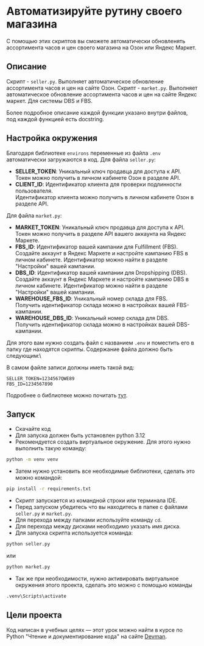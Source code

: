 
# Автоматизируйте рутину своего магазина

С помощью этих скриптов вы сможете автоматически обновленять ассортимента часов и цен своего магазина на Озон или Яндекс Маркет.
## Описание
Cкрипт - `seller.py`. 
Выполняет автоматическое обновление ассортимента часов и цен на сайте Озон.
Cкрипт - `market.py`. 
Выполняет автоматическое обновление ассортимента часов и цен на сайте Яндекс маркет. Для системы DBS и FBS.

Более подробное описание каждой функции указано внутри файлов, под каждой функцией есть docstring.
## Настройка окружения
Благодаря библиотеке `environs` переменные из файла `.env` автоматически загружаются в код. 
Для файла `seller.py`:
- **SELLER_TOKEN**: Уникальный ключ продавца для доступа к API.\
Токен можно получить в личном кабинете Озон в разделе API. 
- **CLIENT_ID**: Идентификатор клиента для проверки подлинности пользователя.\
Идентификатор клиента можно получить в личном кабинете Озон в разделе API. 

Для файла `market.py`:
- **MARKET_TOKEN**: Уникальный ключ продавца для доступа к API.\
Токен можно получить в разделе API вашего аккаунта на Яндекс Маркете.
- **FBS_ID**: Идентификатор вашей кампании для Fulfillment (FBS).\
Создайте аккаунт в Яндекс Маркете и настройте кампанию FBS в личном кабинете. Идентификатор можно найти в разделе "Настройки" вашей кампании.  
- **DBS_ID**: Идентификатор вашей кампании для Dropshipping (DBS).\
Создайте аккаунт в Яндекс Маркете и настройте кампанию DBS в личном кабинете. Идентификатор можно найти в разделе "Настройки" вашей кампании.
- **WAREHOUSE_FBS_ID**: Уникальный номер склада для FBS.\
Получить идентификатор склада можно в настройках вашей FBS-кампании. 
- **WAREHOUSE_DBS_ID**: Уникальный номер склада для DBS.\
Получить идентификатор склада можно в настройках вашей DBS-кампании. 

Для этого вам нужно создать файл с названием `.env` и поместить его в папку где находятся скрипты. Содержание файла должно быть следующим:\

В самом файле записи должны иметь такой вид: 
```
SELLER_TOKEN=1234567QWE89
FBS_ID=1234567890
```
Подробнее о библиотеке можно почитать [тут](https://pypi.org/project/environs/).

## Запуск

- Скачайте код
- Для запуска должен быть установлен python 3.12
- Рекомендуется создать виртуальное окружение. Для этого нужно выполнить такую команду: 
```bash
python -m venv venv
```
- Затем нужно установить все необходимые библиотеки, сделать это можно
командой: 
```bash
pip install -r requirements.txt
```
- Скрипт запускается из командной строки или терминала IDE. 
- Перед запуском убедитесь что вы находитесь в папке с файлами `seller.py` и `market.py`. 
- Для перехода между папками используйте команду `cd`. 
- Для перехода между дисками необходимо указать имя диска. 
- Для запуска скрипта используется команда: 
```bash
python seller.py
```
или 
```bash
python market.py
```
- Так же при необходимости, нужно активировать виртуальное окружения этого проекта, 
сделать это можно с помощью команды 
```bash
.venv\Scripts\activate
```

## Цели проекта

Код написан в учебных целях — этот урок можно найти в курсе по Python "Чтение и документирование кода" на сайте [Devman](https://dvmn.org).
